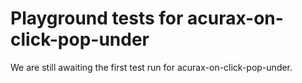 # Playground tests for acurax-on-click-pop-under
We are still awaiting the first test run for acurax-on-click-pop-under.

